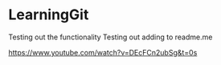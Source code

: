 # LearningGit
Testing out the functionality
Testing out adding to readme.me

https://www.youtube.com/watch?v=DEcFCn2ubSg&t=0s
